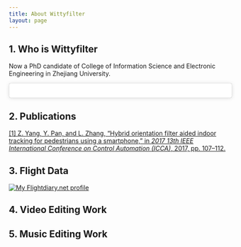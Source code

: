 ```yaml
---
title: About Wittyfilter
layout: page
---
```


## 1. Who is Wittyfilter

Now a PhD candidate of College of Information Science and Electronic Engineering in Zhejiang University.

<blockquote class="instagram-media" data-instgrm-permalink="https://www.instagram.com/p/BoluStZj6pv/?utm_source=ig_embed&amp;utm_medium=loading&amp;utm_campaign=embed_loading_state_camera" data-instgrm-version="11" style=" background:#FFF; border:0; border-radius:3px; box-shadow:0 0 1px 0 rgba(0,0,0,0.5),0 1px 10px 0 rgba(0,0,0,0.15); margin: 1px; max-width:540px; min-width:326px; padding:0; width:99.375%; width:-webkit-calc(100% - 2px); width:calc(100% - 2px);"><div style="padding:16px;"> <a href="https://www.instagram.com/p/BoluStZj6pv/?utm_source=ig_embed&amp;utm_medium=loading&amp;utm_campaign=embed_loading_state_camera" style=" background:#FFFFFF; line-height:0; padding:0 0; text-align:center; text-decoration:none; width:100%;" target="_blank"> </a></div></blockquote> <script async src="//www.instagram.com/embed.js"></script>


## 2. Publications

[[1] Z. Yang, Y. Pan, and L. Zhang, “Hybrid orientation filter aided indoor tracking for pedestrians using a smartphone,” in *2017 13th IEEE International Conference on Control Automation (ICCA)*, 2017, pp. 107–112.
](https://ieeexplore.ieee.org/document/8003043)

## 3. Flight Data

<a href="https://my.flightradar24.com/wittyfilter"><img src="https://banners-my.flightradar24.com/wittyfilter.png" alt="My Flightdiary.net profile" /></a>

## 4. Video Editing Work

## 5. Music Editing Work